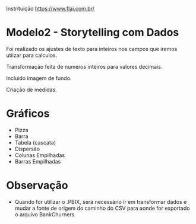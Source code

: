 Instrituição  https://www.flai.com.br/

#  Modelo2 - Storytelling com Dados

Foi realizado os ajustes de texto para inteiros nos campos que iremos utiizar para calculos.

Transformação feita de numeros inteiros para valores decimais.

Incluido imagem de fundo.

Criação de medidas.

# Gráficos

 * Pizza
 * Barra
 * Tabela (cascata)
 * Dispersão
 * Colunas Empilhadas
 * Barras Empilhadas


# Observação

 * Quando for utilizar o .PBIX, será necessário ir em transformar dados e mudar a fonte de origem do caminho do CSV para aonde for exportado o arquivo BankChurners

